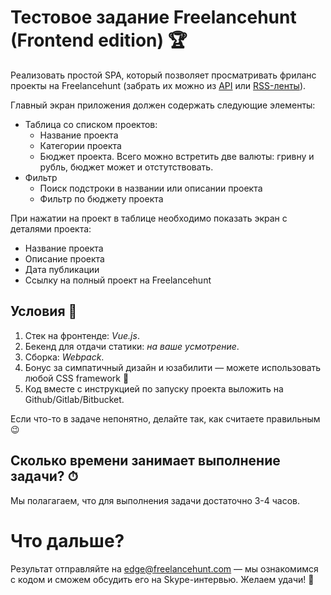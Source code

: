 # Тестовое задание Freelancehunt (Frontend edition) 🏆

Реализовать простой SPA, который позволяет просматривать фриланс проекты на Freelancehunt (забрать их можно из [API](https://apidocs.freelancehunt.com/?version=latest) или [RSS-ленты](https://freelancehunt.com/projects.rss)).

Главный экран приложения должен содержать следующие элементы:

* Таблица со списком проектов:
    * Название проекта
    * Категории проекта
    * Бюджет проекта. Всего можно встретить две валюты: гривну и рубль, бюджет может и отстутствовать.
* Фильтр 
    * Поиск подстроки в названии или описании проекта
    * Фильтр по бюджету проекта 

При нажатии на проект в таблице необходимо показать экран с деталями проекта:

* Название проекта
* Описание проекта
* Дата публикации
* Ссылку на полный проект на Freelancehunt 

## Условия 📙

1. Стек на фронтенде: *Vue.js*.
2. Бекенд для отдачи статики: *на ваше усмотрение*.
3. Сборка: *Webpack*.
4. Бонус за симпатичный дизайн и юзабилити — можете использовать любой CSS framework 🏅
5. Код вместе с инструкцией по запуску проекта выложить на Github/Gitlab/Bitbucket.

Если что-то в задаче непонятно, делайте так, как считаете правильным 😉

## Сколько времени занимает выполнение задачи? ⏱

Мы полагагаем, что для выполнения задачи достаточно 3-4 часов.

# Что дальше?
Результат отправляйте на edge@freelancehunt.com — мы ознакомимся с кодом и сможем обсудить его на Skype-интервью. Желаем удачи! 🤞
